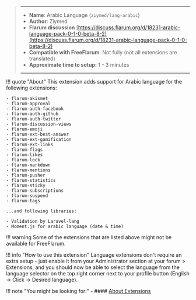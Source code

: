 > ---
> - **Name**: Arabic Language (`ziymed/lang-arabic`)
> - **Author**: Ziymed
> - **Flarum discussion** [https://discuss.flarum.org/d/18231-arabic-language-pack-0-1-0-beta-8-2](https://discuss.flarum.org/d/18231-arabic-language-pack-0-1-0-beta-8-2)
> - **Compatible with FreeFlarum**: Not fully (not all extensions are translated)
> - **Approximate time to setup:** 1 - 3 minutes
>
> ---

!!! quote "About"
    This extension adds support for Arabic language for the following extensions:
    
    - flarum-akismet
    - flarum-approval
    - flarum-auth-facebook
    - flarum-auth-github
    - flarum-auth-twitter
    - flarum-discussion-views
    - flarum-emoji
    - flarum-ext-best-answer
    - flarum-ext-gamification
    - flarum-ext-links
    - flarum-flags
    - flarum-likes
    - flarum-lock
    - flarum-markdown
    - flarum-mentions
    - flarum-pusher
    - flarum-statistics
    - flarum-sticky
    - flarum-subscriptions
    - flarum-suspend
    - flarum-tags
    
    ...and following libraries:
    
    - Validation by Laravel-lang
    - Moment.js for arabic language (date & time)
    
!!! warning
    Some of the extensions that are listed above might not be available for FreeFlarum.

!!! info "How to use this extension"
    Language extensions don't require an extra setup - just enable it from your Administrator section at your forum > Extensions, and you should now be able to select the language from the language selector
    on the top right corner next to your profile button (English -> Click -> Desired language).

!!! note "You might be looking for:"
    - #### [About Extensions](https://www.freeflarum.com/docs/howto/extensions/About-Extensions/)
